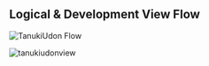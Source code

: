 ## Logical & Development View Flow

![TanukiUdon Flow](https://user-images.githubusercontent.com/46682358/156782617-d2d9453c-9a40-47dd-bb48-e1a027125269.png)

![tanukiudonview](https://user-images.githubusercontent.com/46682358/156783706-621803aa-c63d-49e0-accf-29cb743e4046.png)
